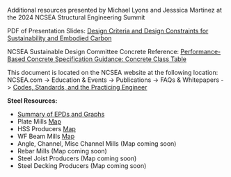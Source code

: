 Additional resources presented by Michael Lyons and Jesssica Martinez at the 2024 NCSEA Structural Engineering Summit 

 PDF of Presentation Slides: [Design Criteria and Design Constraints for Sustainability and Embodied Carbon](https://public.3.basecamp.com/p/MQwmesMhjZocnSCD5SPUhhbT)

 NCSEA Sustainable Design Committee Concrete Reference:  [Performance-Based Concrete Specification Guidance: Concrete Class Table](https://www.ncsea.com/app/uploads/2024/09/NCSEA-Sustainable-Design-Committee-Performance-Based-Concrete_V1.0.pdf)

 This document is located on the NCSEA website at the following location: NCSEA.com -> Education & Events -> Publications -> FAQs & Whitepapers -> [Codes, Standards, and the Practicing Engineer](https://www.ncsea.com/education-events/publication/faqs-white-papers/)

 **Steel Resources:**
 - [Summary of EPDs and Graphs](https://1drv.ms/x/s!AqOsco29_y-ygf5ZIXZD8EqrmeOlfw?e=JPjryM)
 - Plate Mills [Map](https://maps.app.goo.gl/T6nYVZjvLfEGDGKG8)
 - HSS Producers [Map](https://maps.app.goo.gl/n7nuw8AQzPD5EYcN6)
 - WF Beam Mills [Map](https://maps.app.goo.gl/tdBqoB1Ma2DfDb2o7)
 - Angle, Channel, Misc Channel Mills (Map coming soon)
 - Rebar Mills (Map coming soon)
 - Steel Joist Producers (Map coming soon)
 - Steel Decking Producers (Map coming soon)